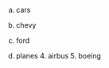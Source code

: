 
<style type="text/css">
    ol { list-style-type: lower-alpha; }
</style>

1. cars
  1. chevy
  1. ford 
 
3. planes
    4. airbus
    5. boeing
